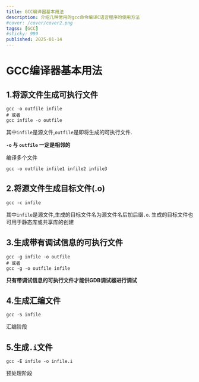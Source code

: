 ```yaml
---
title: GCC编译器基本用法
description: 介绍几种常用的gcc命令编译C语言程序的使用方法
#cover: /cover/cover2.png
tagss: [GCC]
#sticky: 999
published: 2025-01-14
---
```


# GCC编译器基本用法

## 1.将源文件生成可执行文件

```shell
gcc -o outfile infile
# 或者
gcc infile -o outfile
```

其中`infile`是源文件,`outfile`是即将生成的可执行文件.

**`-o` 与 `outfile` 一定是相邻的**

编译多个文件

```shell
gcc -o outfile infile1 infile2 infile3
```

## 2.将源文件生成目标文件(.o)

```shell
gcc -c infile
```

其中`infile`是源文件,生成的目标文件名为源文件名后加后缀`.o`.
生成的目标文件也可用于静态库或共享库的创建

## 3.生成带有调试信息的可执行文件

```shell
gcc -g infile -o outfile
# 或者
gcc -g -o outfile infile
```

**只有带调试信息的可执行文件才能供GDB调试器进行调试**

## 4.生成汇编文件

```shell
gcc -S infile
```
汇编阶段

## 5.生成`.i`文件

```shell
gcc -E infile -o infile.i
```
预处理阶段
